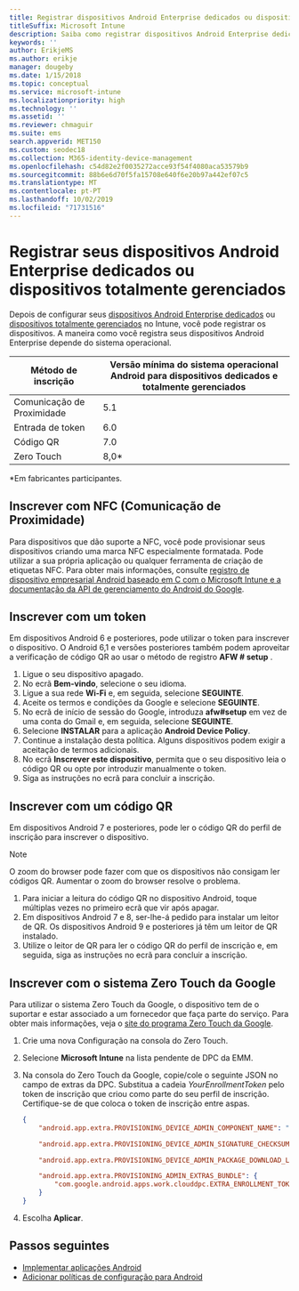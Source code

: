 ```yaml
---
title: Registrar dispositivos Android Enterprise dedicados ou dispositivos totalmente gerenciados no Intune
titleSuffix: Microsoft Intune
description: Saiba como registrar dispositivos Android Enterprise dedicados ou dispositivos totalmente gerenciados no Intune.
keywords: ''
author: ErikjeMS
ms.author: erikje
manager: dougeby
ms.date: 1/15/2018
ms.topic: conceptual
ms.service: microsoft-intune
ms.localizationpriority: high
ms.technology: ''
ms.assetid: ''
ms.reviewer: chmaguir
ms.suite: ems
search.appverid: MET150
ms.custom: seodec18
ms.collection: M365-identity-device-management
ms.openlocfilehash: c54d82e2f0035272acce93f54f4080aca53579b9
ms.sourcegitcommit: 88b6e6d70f5fa15708e640f6e20b97a442ef07c5
ms.translationtype: MT
ms.contentlocale: pt-PT
ms.lasthandoff: 10/02/2019
ms.locfileid: "71731516"
---
```

# <a name="enroll-your-android-enterprise-dedicated-devices-or-fully-managed-devices"></a>Registrar seus dispositivos Android Enterprise dedicados ou dispositivos totalmente gerenciados

Depois de configurar seus [dispositivos Android Enterprise dedicados](android-kiosk-enroll.md) ou [dispositivos totalmente gerenciados](android-fully-managed-enroll.md) no Intune, você pode registrar os dispositivos. A maneira como você registra seus dispositivos Android Enterprise depende do sistema operacional.

| Método de inscrição | Versão mínima do sistema operacional Android para dispositivos dedicados e totalmente gerenciados |
| ----- | ----- |
| Comunicação de Proximidade | 5.1 |
| Entrada de token | 6.0 |
| Código QR | 7.0 |
| Zero Touch  | 8,0\* |

\*Em fabricantes participantes.

## <a name="enroll-by-using-near-field-communication-nfc"></a>Inscrever com NFC (Comunicação de Proximidade)

Para dispositivos que dão suporte a NFC, você pode provisionar seus dispositivos criando uma marca NFC especialmente formatada. Pode utilizar a sua própria aplicação ou qualquer ferramenta de criação de etiquetas NFC. Para obter mais informações, consulte [registro de dispositivo empresarial Android baseado em C com o Microsoft Intune e a](https://blogs.technet.microsoft.com/cbernier/2018/10/15/nfc-based-android-enterprise-device-enrollment-with-microsoft-intune/) [documentação da API de gerenciamento do Android do Google](https://developers.google.com/android/management/provision-device#nfc_method).

## <a name="enroll-by-using-a-token"></a>Inscrever com um token

Em dispositivos Android 6 e posteriores, pode utilizar o token para inscrever o dispositivo. O Android 6,1 e versões posteriores também podem aproveitar a verificação de código QR ao usar o método de registro **AFW # setup** .

1. Ligue o seu dispositivo apagado.
2. No ecrã **Bem-vindo**, selecione o seu idioma.
3. Ligue a sua rede **Wi-Fi** e, em seguida, selecione **SEGUINTE**.
4. Aceite os termos e condições da Google e selecione **SEGUINTE**.
5. No ecrã de início de sessão do Google, introduza **afw#setup** em vez de uma conta do Gmail e, em seguida, selecione **SEGUINTE**.
6. Selecione **INSTALAR** para a aplicação **Android Device Policy**.
7. Continue a instalação desta política.  Alguns dispositivos podem exigir a aceitação de termos adicionais.
8. No ecrã **Inscrever este dispositivo**, permita que o seu dispositivo leia o código QR ou opte por introduzir manualmente o token.
9. Siga as instruções no ecrã para concluir a inscrição.

## <a name="enroll-by-using-a-qr-code"></a>Inscrever com um código QR

Em dispositivos Android 7 e posteriores, pode ler o código QR do perfil de inscrição para inscrever o dispositivo.

> [!Note]
> O zoom do browser pode fazer com que os dispositivos não consigam ler códigos QR. Aumentar o zoom do browser resolve o problema.

1. Para iniciar a leitura do código QR no dispositivo Android, toque múltiplas vezes no primeiro ecrã que vir após apagar.
2. Em dispositivos Android 7 e 8, ser-lhe-á pedido para instalar um leitor de QR. Os dispositivos Android 9 e posteriores já têm um leitor de QR instalado.
3. Utilize o leitor de QR para ler o código QR do perfil de inscrição e, em seguida, siga as instruções no ecrã para concluir a inscrição.

## <a name="enroll-by-using-google-zero-touch"></a>Inscrever com o sistema Zero Touch da Google

Para utilizar o sistema Zero Touch da Google, o dispositivo tem de o suportar e estar associado a um fornecedor que faça parte do serviço.  Para obter mais informações, veja o [site do programa Zero Touch da Google](https://www.android.com/enterprise/management/zero-touch/).

1. Crie uma nova Configuração na consola do Zero Touch.
2. Selecione **Microsoft Intune** na lista pendente de DPC da EMM.
3. Na consola do Zero Touch da Google, copie/cole o seguinte JSON no campo de extras da DPC. Substitua a cadeia *YourEnrollmentToken* pelo token de inscrição que criou como parte do seu perfil de inscrição. Certifique-se de que coloca o token de inscrição entre aspas.

    ```json
    {
        "android.app.extra.PROVISIONING_DEVICE_ADMIN_COMPONENT_NAME": "com.google.android.apps.work.clouddpc/.receivers.CloudDeviceAdminReceiver",

        "android.app.extra.PROVISIONING_DEVICE_ADMIN_SIGNATURE_CHECKSUM": "I5YvS0O5hXY46mb01BlRjq4oJJGs2kuUcHvVkAPEXlg",

        "android.app.extra.PROVISIONING_DEVICE_ADMIN_PACKAGE_DOWNLOAD_LOCATION": "https://play.google.com/managed/downloadManagingApp?identifier=setup",

        "android.app.extra.PROVISIONING_ADMIN_EXTRAS_BUNDLE": {
            "com.google.android.apps.work.clouddpc.EXTRA_ENROLLMENT_TOKEN": "YourEnrollmentToken"
        }
    }
    ```

4. Escolha **Aplicar**.


## <a name="next-steps"></a>Passos seguintes
- [Implementar aplicações Android](../apps/apps-deploy.md)
- [Adicionar políticas de configuração para Android](../configuration/device-profiles.md)

